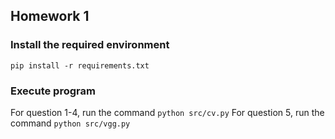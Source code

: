 ## Homework 1

### Install the required environment
`pip install -r requirements.txt`

### Execute program
For question 1-4, run the command `python src/cv.py`
For question 5, run the command `python src/vgg.py`
